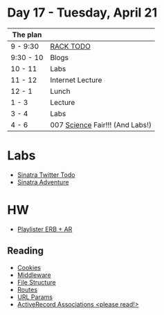 # Day 17 - Tuesday, April 21

The plan        |      |
----------------|-------
9 - 9:30        | [RACK TODO](http://learn.flatironschool.com/lessons/3526)
9:30 - 10       | Blogs
10 - 11         | Labs
11 - 12         | Internet Lecture
12 - 1          | Lunch
1 - 3           | Lecture
3 - 4           | Labs
4 - 6           | 007 [Science](http://media.giphy.com/media/HL86yaDsCJ9DO/giphy.gif) Fair!!! (And Labs!)

# Labs

* [Sinatra Twitter Todo](http://learn.flatironschool.com/lessons/3545)
* [Sinatra Adventure](http://learn.flatironschool.com/lessons/3559)

# HW

* [Playlister ERB + AR](http://learn.flatironschool.com/lessons/3537)

## Reading 

* [Cookies](http://learn.flatironschool.com/lessons/3556)
* [Middleware](http://learn.flatironschool.com/lessons/3541)
* [File Structure](http://learn.flatironschool.com/lessons/3542)
* [Routes](http://learn.flatironschool.com/lessons/3543)
* [URL Params](http://learn.flatironschool.com/lessons/3544)
* [ActiveRecord Associations <please read!>](http://books.flatironschool.com/books/113?page=117)
